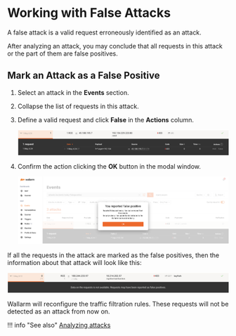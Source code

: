 [link-analyzing-attacks]:       analyze-attack.md

[img-false-attack]:             ../../images/user-guides/events/false-attack.png
[img-popup]:                    ../../images/user-guides/events/pop-up-accept.png
[img-removed-attack-info]:      ../../images/user-guides/events/removed-attack-info.png


# Working with False Attacks

A false attack is a valid request erroneously identified as an attack.

After analyzing an attack, you may conclude that all requests in this attack or the part of them are false positives.

## Mark an Attack as a False Positive

1. Select an attack in the **Events** section.
2. Collapse the list of requests in this attack.
3. Define a valid request and click **False** in the **Actions** column.

    ![!False attack][img-false-attack]
4. Confirm the action clicking the **OK** button in the modal window.

    ![!The pop-up message][img-popup]

If all the requests in the attack are marked as the false positives, then the information about that attack will look like this:

![!The whole attack is marked as false one][img-removed-attack-info]

Wallarm will reconfigure the traffic filtration rules. These requests will not be detected as an attack from now on.

!!! info "See also"
    [Analyzing attacks][link-analyzing-attacks]
